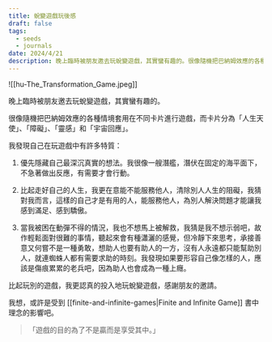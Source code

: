 ```yaml
---
title: 蛻變遊戲玩後感
draft: false
tags:
  - seeds
  - journals
date: 2024/4/21
description: 晚上臨時被朋友邀去玩蛻變遊戲，其實蠻有趣的。很像隨機把巴納姆效應的各種情境套用在不同卡片進行遊戲，而卡片分為「人生天使」、「障礙」、「靈感」和「宇宙回應」。
---
```

![[hu-The_Transformation_Game.jpeg]]

晚上臨時被朋友邀去玩蛻變遊戲，其實蠻有趣的。

很像隨機把巴納姆效應的各種情境套用在不同卡片進行遊戲，而卡片分為「人生天使」、「障礙」、「靈感」和「宇宙回應」。

我發現自己在玩遊戲中有許多特質：

1. 優先隱藏自己最深沉真實的想法。我很像一艘潛艦，潛伏在固定的海平面下，不急著做出反應，有需要才會行動。

2. 比起走好自己的人生，我更在意能不能服務他人，清除別人人生的阻礙，我猜對我而言，這樣的自己才是有用的人，能服務他人，為別人解決問題才能讓我感到滿足、感到驕傲。

3. 當我被困在動彈不得的情況，我也不想馬上被解救，我猜是我不想示弱吧，故作輕鬆面對很難的事情，聽起來會有種瀟灑的感覺，但冷靜下來思考，承接善意又何嘗不是一種勇敢，想助人也要有助人的一方，沒有人永遠都只能幫助別人，就連蜘蛛人都有需要求助的時刻。我發現如果要形容自己像怎樣的人，應該是傷痕累累的老兵吧，因為助人也會成為一種上癮。

比起玩別的遊戲，我更認真的投入地玩蛻變遊戲，感謝朋友的邀請。

我想，或許是受到 [[finite-and-infinite-games|Finite and Infinite Game]] 書中理念的影響吧。

> 「遊戲的目的為了不是贏而是享受其中。」